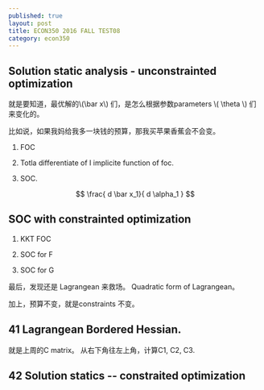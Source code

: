 ```yaml
---
published: true
layout: post
title: ECON350 2016 FALL TEST08
category: econ350
---
```





## Solution static analysis - unconstrainted optimization

就是要知道，最优解的\\(\bar x\\) 们，是怎么根据参数parameters \\( \theta \\) 们来变化的。

比如说，如果我妈给我多一块钱的预算，那我买苹果香蕉会不会变。

 1. FOC 
 
 2. Totla differentiate of I implicite function of foc.
 
 3. SOC.
 
 $$
  \frac{ d \bar x_1}{ d \alpha_1  } 
 $$
 
## SOC with constrainted optimization
 
  1. KKT FOC
  
  2. SOC for F
  
  3. SOC for G
  
  最后，发现还是 Lagrangean 来救场。 Quadratic form of Lagrangean。
  
  加上，预算不变，就是constraints 不变。
  
  
## 41 Lagrangean Bordered Hessian.

就是上周的C matrix。 从右下角往左上角，计算C1, C2, C3.  

## 42 Solution statics -- constraited optimization







  
  
  
  
 
